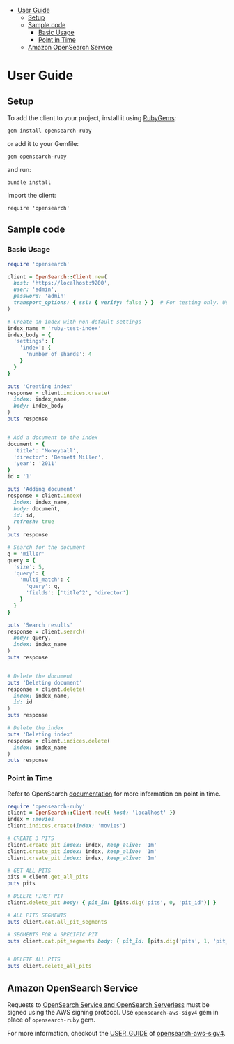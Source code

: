 - [User Guide](#user-guide)
  - [Setup](#setup)
  - [Sample code](#sample-code)
    - [Basic Usage](#basic-usage)
    - [Point in Time](#point-in-time)
  - [Amazon OpenSearch Service](#amazon-opensearch-service)

# User Guide
## Setup

To add the client to your project, install it using [RubyGems](https://rubygems.org/):

`gem install opensearch-ruby`

or add it to your Gemfile:
```
gem opensearch-ruby
```
and run:
```
bundle install
```

Import the client:

`require 'opensearch'`

## Sample code
<a name="basic-usage" /></a>
### Basic Usage
```ruby
require 'opensearch'

client = OpenSearch::Client.new(
  host: 'https://localhost:9200',
  user: 'admin',
  password: 'admin'
  transport_options: { ssl: { verify: false } }  # For testing only. Use certificate for validation.
)

# Create an index with non-default settings
index_name = 'ruby-test-index'
index_body = {
  'settings': {
    'index': {
      'number_of_shards': 4
    }
  }
}

puts 'Creating index'
response = client.indices.create(
  index: index_name,
  body: index_body
)
puts response


# Add a document to the index
document = {
  'title': 'Moneyball',
  'director': 'Bennett Miller',
  'year': '2011'
}
id = '1'

puts 'Adding document'
response = client.index(
  index: index_name,
  body: document,
  id: id,
  refresh: true
)
puts response

# Search for the document
q = 'miller'
query = {
  'size': 5,
  'query': {
    'multi_match': {
      'query': q,
      'fields': ['title^2', 'director']
    }
  }
}

puts 'Search results'
response = client.search(
  body: query,
  index: index_name
)
puts response


# Delete the document
puts 'Deleting document'
response = client.delete(
  index: index_name,
  id: id
)
puts response

# Delete the index
puts 'Deleting index'
response = client.indices.delete(
  index: index_name
)
puts response   
```

### Point in Time
Refer to OpenSearch [documentation](https://opensearch.org/docs/latest/point-in-time-api/) for more information on point in time.
```ruby
require 'opensearch-ruby'
client = OpenSearch::Client.new({ host: 'localhost' })
index = :movies
client.indices.create(index: 'movies')

# CREATE 3 PITS
client.create_pit index: index, keep_alive: '1m'
client.create_pit index: index, keep_alive: '1m'
client.create_pit index: index, keep_alive: '1m'

# GET ALL PITS
pits = client.get_all_pits
puts pits

# DELETE FIRST PIT
client.delete_pit body: { pit_id: [pits.dig('pits', 0, 'pit_id')] }

# ALL PITS SEGMENTS
puts client.cat.all_pit_segments

# SEGMENTS FOR A SPECIFIC PIT
puts client.cat.pit_segments body: { pit_id: [pits.dig('pits', 1, 'pit_id')] }


# DELETE ALL PITS
puts client.delete_all_pits
```

## Amazon OpenSearch Service

Requests to [OpenSearch Service and OpenSearch Serverless](https://docs.aws.amazon.com/opensearch-service/index.html) must be signed using the AWS signing protocol. Use `opensearch-aws-sigv4` gem in place of `opensearch-ruby` gem.

For more information, checkout the [USER_GUIDE](opensearch-aws-sigv4/USER_GUIDE.md) of [opensearch-aws-sigv4](opensearch-aws-sigv4).
